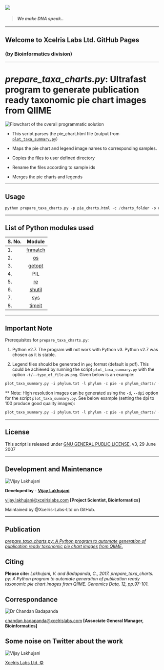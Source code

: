 ![](http://www.xcelrislabs.com/Images/Xcelris-An-Abellon-Company-Logo.png)

> #### _We make DNA speak.._





---

## Welcome to Xcelris Labs Ltd. GitHub Pages

###            (by Bioinformatics division)

---

# _prepare_taxa_charts.py_: Ultrafast program to generate publication ready taxonomic pie chart images from QIIME

![Flowchart of the overall programmatic solution]( https://github.com/Xcelris-Labs-Ltd/Publication-ready-taxonomic-charts-from-QIIME/blob/master/flowchart4.png)

* This script parses the pie_chart.html file (output from [`plot_taxa_summary.py`](http://qiime.org/scripts/plot_taxa_summary.html))

* Maps the pie chart and legend image names to corresponding samples.

* Copies the files to user defined directory

* Rename the files according to sample ids

* Merges the pie charts and legends

---

## Usage

```python
python prepare_taxa_charts.py -p pie_charts.html -c /charts_folder -o user_defined_output_folder
```
---

## List of Python modules used 


| S. No.        | Module        |
| ------------- |:-------------:|
| 1.|[fnmatch](https://docs.python.org/2/library/fnmatch.html)  |
| 2.|[os](https://docs.python.org/2/library/os.html)  |
| 3.|[getopt](https://docs.python.org/2/library/getopt.html)  |
| 4.|[PIL](http://www.pythonware.com/products/pil)  |
| 5.|[re](https://docs.python.org/2/library/re.html)  |
| 6.|[shutil](https://docs.python.org/2/library/shutil.html)  |
| 7.|[sys](https://docs.python.org/2/library/sys.html)  |
| 8.|[timeit](https://docs.python.org/2/library/timeit.html)  |

---

## Important Note

Prerequisites for `prepare_taxa_charts.py`:

1. Python v2.7. The program will not work with Python v3. Python v2.7 was chosen as it is stable.

2. Legend files should be generated in `png` format (default is pdf). This could be achieved by running the script `plot_taxa_summary.py` with the option `-t/--type_of_file` as `png`. Given below is an example:

```python
plot_taxa_summary.py -i phylum.txt -l phylum -c pie -o phylum_charts/ -t png
```

** Note: High resolution images can be generated using the `-d`, `--dpi` option for the script `plot_taxa_summary.py`. See below example (setting the dpi to 100 produce good quality images):

```python
plot_taxa_summary.py -i phylum.txt -l phylum -c pie -o phylum_charts/ -t png -d 100
```
---

## License

This script is released under [GNU GENERAL PUBLIC LICENSE](https://github.com/Xcelris-Labs-Ltd/Publication-ready-taxonomic-charts-from-QIIME/blob/gh-pages/LICENSE.md), v3, 29 June 2007

---

## Development and Maintenance

![](https://github.com/Xcelris-Labs-Ltd/Publication-ready-taxonomic-charts-from-QIIME/blob/gh-pages/vijay1.jpg "Vijay Lakhujani")

**Developed by -** [**Vijay Lakhujani**](https://in.linkedin.com/in/lakhujanivijay)

vijay.lakhujani@xcelrislabs.com **[Project Scientist, Bioinformatics]**

Maintained by @Xcelris-Labs-Ltd on GitHub.

---

## Publication
[_prepare_taxa_charts.py: A Python program to automate generation of publication ready taxonomic pie chart images from QIIME._](http://www.sciencedirect.com/science/article/pii/S2213596016302070)

## Citing
**Please cite:**
_Lakhujani, V. and Badapanda, C., 2017. prepare_taxa_charts. py: A Python program to automate generation of publication ready taxonomic pie chart images from QIIME. Genomics Data, 12, pp.97-101._


## Correspondance
![](https://github.com/Xcelris-Labs-Ltd/Publication-ready-taxonomic-charts-from-QIIME/blob/gh-pages/chandan2.jpg "Dr Chandan Badapanda")

chandan.badapanda@xcelrislabs.com **[Associate General Manager, Bioinformatics]**

## Some noise on Twitter about the work

![](https://github.com/Xcelris-Labs-Ltd/Publication-ready-taxonomic-charts-from-QIIME/blob/gh-pages/vijay1.jpg "Vijay Lakhujani")

[Xcelris Labs Ltd. &#169;](http://www.xcelrisgenomics.com/ContactUs.html)
